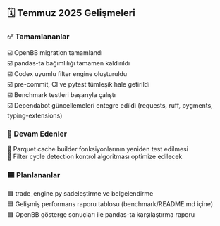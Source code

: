 ## 🗓️ Temmuz 2025 Gelişmeleri

### ✅ Tamamlananlar
☑️ OpenBB migration tamamlandı  
☑️ pandas-ta bağımlılığı tamamen kaldırıldı  
☑️ Codex uyumlu filter engine oluşturuldu  
☑️ pre-commit, CI ve pytest tümleşik hale getirildi  
☑️ Benchmark testleri başarıyla çalıştı  
☑️ Dependabot güncellemeleri entegre edildi (requests, ruff, pygments, typing-extensions)

### 🔄 Devam Edenler
🔄 Parquet cache builder fonksiyonlarının yeniden test edilmesi  
🔄 Filter cycle detection kontrol algoritması optimize edilecek  

### 🟦 Planlananlar
🟦 trade_engine.py sadeleştirme ve belgelendirme  
🟦 Gelişmiş performans raporu tablosu (benchmark/README.md içine)  
🟦 OpenBB gösterge sonuçları ile pandas-ta karşılaştırma raporu  
